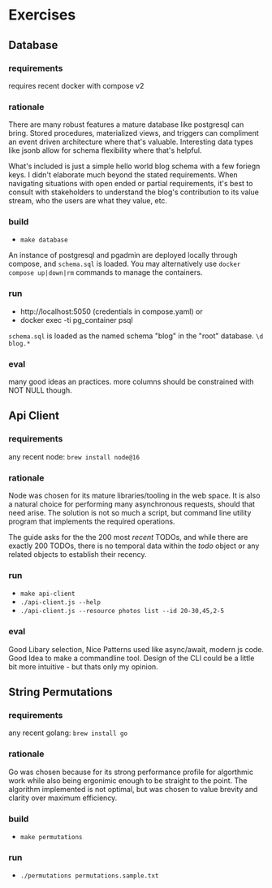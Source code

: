 # Exercises
## Database
### requirements
requires recent docker with compose v2

### rationale
There are many robust features a mature database like postgresql can bring. Stored procedures, materialized views, and triggers can compliment an event driven architecture where that's valuable. Interesting data types like jsonb allow for schema flexibility where that's helpful.

What's included is just a simple hello world blog schema with a few foriegn keys. I didn't elaborate much beyond the stated requirements. When navigating situations with open ended or partial requirements, it's best to consult with stakeholders to understand the blog's contribution to its value stream, who the users are what they value, etc.

### build
* `make database`

An instance of postgresql and pgadmin are deployed locally through compose, and `schema.sql` is loaded. You may alternatively use `docker compose up|down|rm` commands to manage the containers.
### run
* http://localhost:5050  (credentials in compose.yaml)
or
* docker exec -ti pg_container psql

`schema.sql` is loaded as the named schema "blog" in the "root" database. `\d blog.*`

### eval
many good ideas an practices. more columns should be constrained with NOT NULL though.

## Api Client

### requirements
any recent node: `brew install node@16`

### rationale

Node was chosen for its mature libraries/tooling in the web space. It is also a natural choice for performing many asynchronous requests, should that need arise. The solution is not so much a script, but command line utility program that implements the required operations. 

The guide asks for the the 200 most _recent_ TODOs, and while there are exactly 200 TODOs, there is no temporal data within the *todo* object or any related objects to establish their recency.

### run
* `make api-client`
* `./api-client.js --help`
* `./api-client.js --resource photos list --id 20-30,45,2-5`

### eval
Good Libary selection, Nice Patterns used like async/await, modern js code.
Good Idea to make a commandline tool. Design of the CLI could be a little bit more intuitive - but thats only my opinion.
## String Permutations
### requirements
any recent golang: `brew install go`

### rationale
Go was chosen because for its strong performance profile for algorthmic work while also being ergonimic enough to be straight to the point. The algorithm implemented is not optimal, but was chosen to value brevity and clarity over maximum efficiency.

### build
* `make permutations`

### run
* `./permutations permutations.sample.txt`